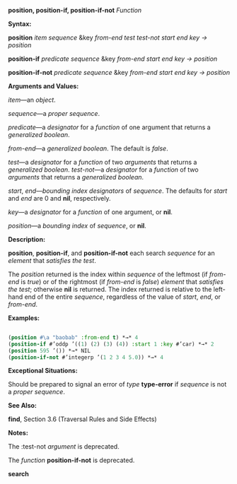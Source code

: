 **position, position-if, position-if-not** *Function* 



**Syntax:** 



**position** *item sequence* &amp;key *from-end test test-not start end key → position* 



**position-if** *predicate sequence* &amp;key *from-end start end key → position* 



**position-if-not** *predicate sequence* &amp;key *from-end start end key → position* 



**Arguments and Values:** 



*item*—an *object*. 



*sequence*—a *proper sequence*. 



*predicate*—a *designator* for a *function* of one argument that returns a *generalized boolean*. 



 



 



*from-end*—a *generalized boolean*. The default is *false*. 



*test*—a *designator* for a *function* of two *arguments* that returns a *generalized boolean*. *test-not*—a *designator* for a *function* of two *arguments* that returns a *generalized boolean*. 



*start*, *end*—*bounding index designators* of *sequence*. The defaults for *start* and *end* are 0 and **nil**, respectively. 



*key*—a *designator* for a *function* of one argument, or **nil**. 



*position*—a *bounding index* of *sequence*, or **nil**. 



**Description:** 



**position**, **position-if**, and **position-if-not** each search *sequence* for an *element* that *satisfies the test*. 



The *position* returned is the index within *sequence* of the leftmost (if *from-end* is *true*) or of the rightmost (if *from-end* is *false*) *element* that *satisfies the test*; otherwise **nil** is returned. The index returned is relative to the left-hand end of the entire *sequence*, regardless of the value of *start*, *end*, or *from-end*. 



**Examples:**
```lisp
 
(position #\a "baobab" :from-end t) *→* 4 
(position-if #’oddp ’((1) (2) (3) (4)) :start 1 :key #’car) *→* 2 
(position 595 ’()) *→* NIL 
(position-if-not #’integerp ’(1 2 3 4 5.0)) *→* 4 

```
**Exceptional Situations:** 



Should be prepared to signal an error of *type* **type-error** if *sequence* is not a *proper sequence*. 



**See Also:** 



**find**, Section 3.6 (Traversal Rules and Side Effects) 



**Notes:** 



The :test-not *argument* is deprecated. 



The *function* **position-if-not** is deprecated. 







 



 



**search** 



